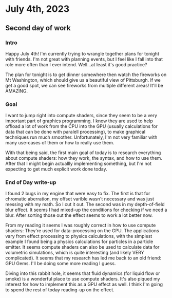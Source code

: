 # July 4th, 2023

## Second day of work

### Intro

Happy July 4th! I'm currently trying to wrangle together plans for tonight with friends. I'm not great with planning events, but I feel like I fall into that role more often than I ever intend. Well...at least it's good practice?

The plan for tonight is to get dinner somewhere then watch the fireworks on Mt Washington, which should give us a beautiful view of Pittsburgh. If we get a good spot, we can see fireworks from multiple different areas! It'll be AMAZING.

### Goal

I want to jump right into compute shaders, since they seem to be a very important part of graphics programming. I know they are used to help offload a lot of work from the CPU into the GPU (usually calculations for data that can be done with paralell processing), to make graphical techniques run much smoother. Unfortunately, I'm not very familiar with many use-cases of them or how to really use them.

With that being said, the first main goal of today is to research everything about compute shaders: how they work, the syntax, and how to use them. After that I might begin actuallly implementing something, but I'm not expecting to get much explicit work done today.

### End of Day write-up

I found 2 bugs in my engine that were easy to fix. The first is that for chromatic aberration, my offset varible wasn't necessary and was just messing with my math. So I cut it out. The second was in my depth-of-field blur effect. It seems I had mixed-up the conditions for checking if we need a blur. After sorting those out the effect seems to work a lot better now.

From my reading it seems I was roughly correct in how to use compute shaders: They're used for data-processing on the GPU. The applications vary from effect processing to physics calculations, with the simplest example I found being a physics calculations for particles in a particle emitter. It seems compute shaders can also be used to calculate data for volumetric simulations, which is quite interesting (and likely VERY complicated). It seems that my research has led me back to an old friend: GPU Gems. I'll be doing some more reading I guess.

Diving into this rabbit hole, it seems that fluid dynamics (for liquid flow or smoke) is a wonderful place to use compute shaders. It's also piqued my interest for how to implement this as a GPU effect as well. I think I'm going to spend the rest of today reading-up on the effect.

